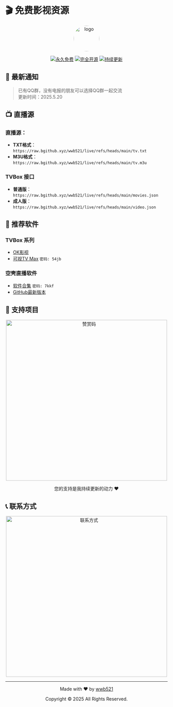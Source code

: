# 🎬 免费影视资源

<div align="center">
  <img src="https://raw.githubusercontent.com/wwb521/live/refs/heads/main/ys.ico" alt="logo" width="80px" style="border-radius: 50%;"/>
  
  [![永久免费](https://img.shields.io/badge/永久-免费-brightgreen.svg)](https://github.com/wwb521/live)
  [![完全开源](https://img.shields.io/badge/完全-开源-orange.svg)](https://github.com/wwb521/live)
  [![持续更新](https://img.shields.io/badge/持续-更新-blue.svg)](https://github.com/wwb521/live)
</div>

## 📢 最新通知

> 已有QQ群，没有电报的朋友可以选择QQ群一起交流  
> 更新时间：2025.5.20

## 📺 直播源

### 直播源：
- **TXT格式**：`https://raw.bgithub.xyz/wwb521/live/refs/heads/main/tv.txt`
- **M3U格式**：`https://raw.bgithub.xyz/wwb521/live/refs/heads/main/tv.m3u`

### TVBox 接口
- **普通版**：`https://raw.bgithub.xyz/wwb521/live/refs/heads/main/movies.json`
- **成人版**：`https://raw.bgithub.xyz/wwb521/live/refs/heads/main/video.json`

## 📱 推荐软件

### TVBox 系列
- [OK影视](https://github.com/FongMi/Release)
- [可视TV Max](https://wwc.lanzoub.com/b0es81t8j) `密码: 54jb`

### 空壳直播软件
- [软件合集](https://wwt.lanzouj.com/b00y2bymj) `密码: 7kkf`
- [GitHub最新版本](https://github.com/mytv-android/mytv-android/releases)

## 🤝 支持项目

<div align="center">
  <img src="https://raw.githubusercontent.com/wwb521/live/refs/heads/main/pay.jpeg" width="500px" alt="赞赏码"/>
  <p>您的支持是我持续更新的动力 ❤️</p>
</div>

## 📞 联系方式

<div align="center">
  <img src="https://raw.githubusercontent.com/wwb521/live/refs/heads/main/lx.png" width="500px" alt="联系方式"/>
</div>

---

<div align="center">
  <p>Made with ❤️ by <a href="https://github.com/wwb521">wwb521</a></p>
  <p>Copyright © 2025 All Rights Reserved.</p>
</div>

